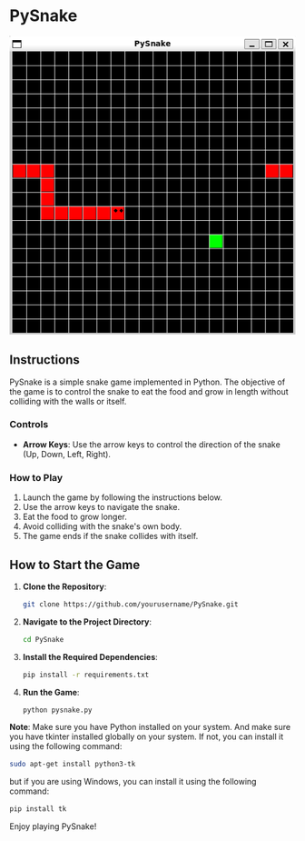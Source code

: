# PySnake

![alt text](image.png)

## Instructions

PySnake is a simple snake game implemented in Python. The objective of the game is to control the snake to eat the food and grow in length without colliding with the walls or itself.

### Controls
- **Arrow Keys**: Use the arrow keys to control the direction of the snake (Up, Down, Left, Right).

### How to Play
1. Launch the game by following the instructions below.
2. Use the arrow keys to navigate the snake.
3. Eat the food to grow longer.
4. Avoid colliding with the snake's own body.
5. The game ends if the snake collides with itself.

## How to Start the Game

1. **Clone the Repository**:
    ```sh
    git clone https://github.com/yourusername/PySnake.git
    ```
2. **Navigate to the Project Directory**:
    ```sh
    cd PySnake
    ```
3. **Install the Required Dependencies**:
    ```sh
    pip install -r requirements.txt
    ```
4. **Run the Game**:
    ```sh
    python pysnake.py
    ```

**Note**: Make sure you have Python installed on your system. And make sure you have tkinter installed globally on your system. If not, you can install it using the following command:
```sh
sudo apt-get install python3-tk
```

but if you are using Windows, you can install it using the following command:
```sh
pip install tk
```

Enjoy playing PySnake!